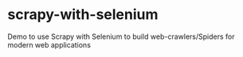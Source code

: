 # scrapy-with-selenium
Demo to use Scrapy with Selenium to build web-crawlers/Spiders for modern web applications
